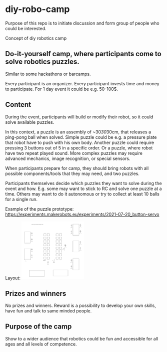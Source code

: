 # diy-robo-camp

Purpose of this repo is to initiate discussion and form group of people who could be interested.

Concept of diy robotics camp

## Do-it-yourself camp, where participants come to solve robotics puzzles.


Similar to some hackathons or barcamps. 

Every participant is an organizer.
Every participant invests time and money to participate. For 1 day event it could be e.g. 50-100$.


## Content

During the event, participants will build or modify their robot, so it could solve available puzzles.

In this context, a puzzle is an assembly of ~30*30*30cm, that releases a ping-pong ball when solved. 
Simple puzzle could be e.g. a pressure plate that robot have to push with his own body.
Another puzzle could require pressing 3 buttons out of 5 in a specific order. Or a puzzle, where robot have two repeat played sound.
More complex puzzles may require advanced mechanics, image recognition, or special sensors.

When participants prepare for camp, they should bring robots with all possible components/tools that they may need, and two puzzles. 

Participants themselves decide which puzzles they want to solve during the event and how. E.g. some may want to stick to RC and solve one puzzle at a time. Others may want to do it autonomous or try to collect at least 10 balls for a single run.

Example of the puzzle prototype:
https://experiments.makerobots.eu/experiments/2021-07-20_button-servo

Layout: 
<img src="space-layout.png" alt="drawing" width="200"/>


## Prizes and winners

No prizes and winners. Reward is a possibility to develop your own skills, have fun and talk to same minded people.




## Purpose of the camp

Show to a wider audience that robotics could be fun and accessible for all ages and all levels of competence. 


